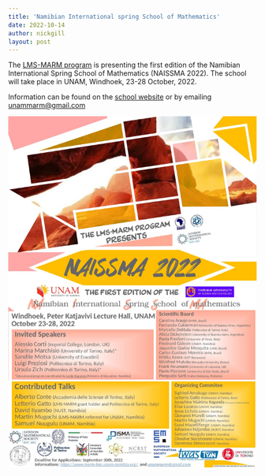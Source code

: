 ```yaml
---
title: 'Namibian International spring School of Mathematics'
date: 2022-10-14
author: nickgill
layout: post
---
```


The <a href = "https://www.lms.ac.uk/grants/marm">LMS-MARM program</a> is presenting the first edition of the Namibian International Spring School of Mathematics (NAISSMA 2022). The school will take place in UNAM, Windhoek, 23-28 October, 2022.

Information can be found on the <a href = "https://www.marm-lms.unam-namibia.org/">school website</a> or by emailing unammarm@gmail.com

<img src = "../posternaissmaa10.jpg" width=800>
